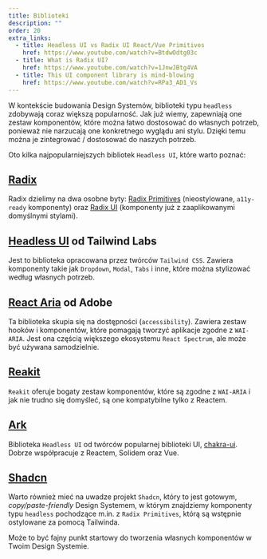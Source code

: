 ```yaml
---
title: Biblioteki
description: ""
order: 20
extra_links:
  - title: Headless UI vs Radix UI React/Vue Primitives
    href: https://www.youtube.com/watch?v=BtdwOdtg03c
  - title: What is Radix UI?
    href: https://www.youtube.com/watch?v=1JnwJBtg4VA
  - title: This UI component library is mind-blowing
    href: https://www.youtube.com/watch?v=RPa3_AD1_Vs
---
```


W kontekście budowania Design Systemów, biblioteki typu `headless` zdobywają coraz większą popularność. Jak już wiemy, zapewniają one zestaw komponentów, które można łatwo dostosować do własnych potrzeb, ponieważ nie narzucają one konkretnego wyglądu ani stylu. Dzięki temu można je zintegrować / dostosować do naszych potrzeb.

Oto kilka najpopularniejszych bibliotek `Headless UI`, które warto poznać:

## [Radix](https://www.radix-ui.com/)

Radix dzielimy na dwa osobne byty: [Radix Primitives](https://www.radix-ui.com/primitives) (nieostylowane, `a11y-ready` komponenty) oraz [Radix UI](https://www.radix-ui.com/) (komponenty już z zaaplikowanymi domyślnymi stylami).

## [Headless UI](https://headlessui.com/) od Tailwind Labs

Jest to biblioteka opracowana przez twórców `Tailwind CSS`. Zawiera komponenty takie jak `Dropdown`, `Modal`, `Tabs` i inne, które można stylizować według własnych potrzeb.

## [React Aria](https://react-spectrum.adobe.com/react-aria/) od Adobe

Ta biblioteka skupia się na dostępności (`accessibility`). Zawiera zestaw hooków i komponentów, które pomagają tworzyć aplikacje zgodne z `WAI-ARIA`. Jest ona częścią większego ekosystemu `React Spectrum`, ale może być używana samodzielnie.

## [Reakit](https://reakit.io/)

`Reakit` oferuje bogaty zestaw komponentów, które są zgodne z `WAI-ARIA` i jak nie trudno się domyśleć, są one kompatybilne tylko z Reactem.

## [Ark](https://ark-ui.com//)

Biblioteka `Headless UI` od twórców popularnej biblioteki UI, [chakra-ui](https://v2.chakra-ui.com/). Dobrze współpracuje z Reactem, Solidem oraz Vue.

## [Shadcn](https://ui.shadcn.com/)

Warto również mieć na uwadze projekt `Shadcn`, który to jest gotowym, _copy/paste-friendly_ Design Systemem, w którym znajdziemy komponenty typu `headless` pochodzące m.in. z `Radix Primitives`, którą są wstępnie ostylowane za pomocą Tailwinda.

Może to być fajny punkt startowy do tworzenia własnych komponentów w Twoim Design Systemie.
